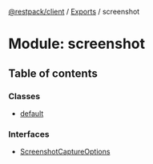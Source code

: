 [@restpack/client](../README.md) / [Exports](../modules.md) / screenshot

# Module: screenshot

## Table of contents

### Classes

- [default](../classes/screenshot.default.md)

### Interfaces

- [ScreenshotCaptureOptions](../interfaces/screenshot.screenshotcaptureoptions.md)

